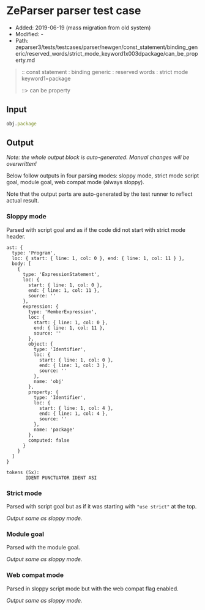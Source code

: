 # ZeParser parser test case

- Added: 2019-06-19 (mass migration from old system)
- Modified: -
- Path: zeparser3/tests/testcases/parser/newgen/const_statement/binding_generic/reserved_words/strict_mode_keyword1x003dpackage/can_be_property.md

> :: const statement : binding generic : reserved words : strict mode keyword1=package
>
> ::> can be property

## Input

`````js
obj.package
`````

## Output

_Note: the whole output block is auto-generated. Manual changes will be overwritten!_

Below follow outputs in four parsing modes: sloppy mode, strict mode script goal, module goal, web compat mode (always sloppy).

Note that the output parts are auto-generated by the test runner to reflect actual result.

### Sloppy mode

Parsed with script goal and as if the code did not start with strict mode header.

`````
ast: {
  type: 'Program',
  loc: { start: { line: 1, col: 0 }, end: { line: 1, col: 11 } },
  body: [
    {
      type: 'ExpressionStatement',
      loc: {
        start: { line: 1, col: 0 },
        end: { line: 1, col: 11 },
        source: ''
      },
      expression: {
        type: 'MemberExpression',
        loc: {
          start: { line: 1, col: 0 },
          end: { line: 1, col: 11 },
          source: ''
        },
        object: {
          type: 'Identifier',
          loc: {
            start: { line: 1, col: 0 },
            end: { line: 1, col: 3 },
            source: ''
          },
          name: 'obj'
        },
        property: {
          type: 'Identifier',
          loc: {
            start: { line: 1, col: 4 },
            end: { line: 1, col: 4 },
            source: ''
          },
          name: 'package'
        },
        computed: false
      }
    }
  ]
}

tokens (5x):
       IDENT PUNCTUATOR IDENT ASI
`````

### Strict mode

Parsed with script goal but as if it was starting with `"use strict"` at the top.

_Output same as sloppy mode._

### Module goal

Parsed with the module goal.

_Output same as sloppy mode._

### Web compat mode

Parsed in sloppy script mode but with the web compat flag enabled.

_Output same as sloppy mode._
